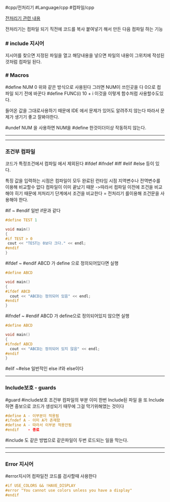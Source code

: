 #cpp/전처리기 #Language/cpp #컴파일/cpp

[전처리기 관련 내용](https://www.iar.com/kr/knowledge/learn/programming/basics-of-using-the-preprocessor/)

전처리기는 컴파일 되기 직전에 코드를 복사 붙여넣기 해서 만든 다음 
컴파일 하는 기능

### \# include 지시어
지시어를 찾으면 지정된 파일을 열고 해당내용을 넣으면 파일의 내용이 그위치에 작성된것처럼 컴파일 된다.

### \# Macros
\#define NUM 0
위와 같은 방식으로 사용된다
그러면 NUM이 쓰인곳을 다 0으로 컴파일 되기 전에 바꾼다
\#define FUNC(i) 10 + i
이것을 이렇게 함수처럼 사용할수도있다.

들어온 값을 그대로사용하기 때문에 IDE 에서 문제가 있어도 알려주지 않는다
따라서 문제가 생기기 좋고 잘봐야한다.

\#undef NUM
을 사용하면 NUM을 \#define 한것이더이상 작동하지 않는다.

----
---

### 조건부 컴파일
코드가 특정조건에서 컴파일 에서 제외된다
\#ifdef \#ifndef  \#iff \#elif \#else 등이 있다.

특징
값을 입력하는 시점은 컴파일이 모두 완료된 런타임 시점
지역변수나 전역변수를 이용해 비교할수 없다 컴파일이 이미 끝났기 때문
->따라서 컴파일 이전에 조건을 비교해야 히기 때문에 저처리기 단계에서 조건을 비교한다 = 전처리기 를이용해 조건문을 사용해야 한다.

\#if ~ \#endif
일반 if문과 같다
```Cpp
#define TEST 1

void main()
{
#if TEST > 0
 cout << "TEST는 0보다 크다." << endl;
#endif
}
```

\#ifdef  ~ \#endif
ABCD 가 define 으로 정의되어있다면 실행
```Cpp
#define ABCD

void main()
{
#ifdef ABCD
  cout << "ABCD는 정의되어 있음" << endl;
#endif
}
```

\#ifndef ~ \#endif
ABCD 가 define으로 정의되어있지 않으면 실행
```Cpp
#define ABCD

void main()
{
#ifndef ABCD
  cout << "ABCD는 정의되어 있지 않음" << endl;
#endif
}
```

\#elif ~\#else
일반적인 else if와 else이다

---
### Include보호 - guards 
#guard #include보호
조건부 컴파일의 부분
이미 한번 Include된 파일 을 또 Include하면 중보으로 코드가 생성되기 때무에 그걸 막기위해앴는 것이다
```Cpp
#define A - 이부분이 적용됨
#ifndef A - 이미 A가 존재함
#define A - 따라서 이부분 적용안됨
#endif    - 종료
```
\#include 도 같은 방법으로 같은파일이 두번 로드되는 일을 막는다.

---
---
### Error 지시어
#error지시어 
컴파일전 코드를 검사할때 사용한다
```Cpp
#if USE_COLORS && !HAVE_DISPLAY
#error "You cannot use colors unless you have a display"
#endif
```
